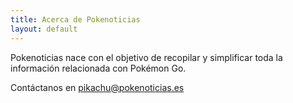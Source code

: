 ```yaml
---
title: Acerca de Pokenoticias
layout: default
---
```


Pokenoticias nace con el objetivo de recopilar y simplificar toda la información relacionada con Pokémon Go.

Contáctanos en <pikachu@pokenoticias.es>